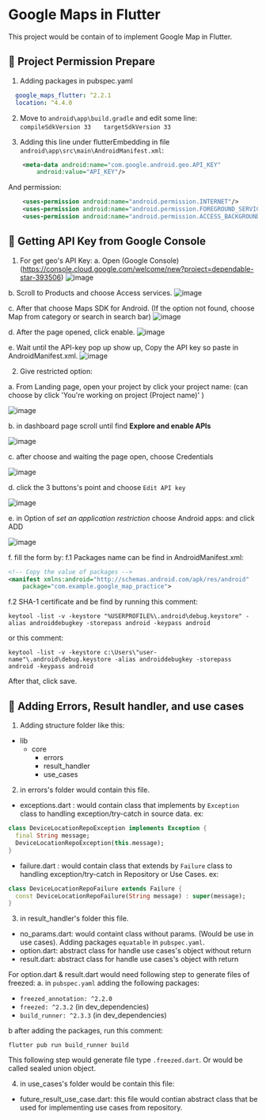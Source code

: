 # Google Maps in Flutter
This project would be contain of to implement Google Map in Flutter. 

## :beginner: Project Permission Prepare
1. Adding packages in pubspec.yaml
```yaml
  google_maps_flutter: ^2.2.1
  location: ^4.4.0
```

2. Move to `android\app\build.gradle` and edit some line:
`   compileSdkVersion 33`
`   targetSdkVersion 33`

3. Adding this line under flutterEmbedding in file `android\app\src\main\AndroidManifest.xml`:
```xml
    <meta-data android:name="com.google.android.geo.API_KEY"
        android:value="API_KEY"/>
```
And permission:
```xml
    <uses-permission android:name="android.permission.INTERNET"/>
    <uses-permission android:name="android.permission.FOREGROUND_SERVICE" />
    <uses-permission android:name="android.permission.ACCESS_BACKGROUND_LOCATION"/>
```

## :key: Getting API Key from Google Console
1. For get geo's API Key:
a. Open (Google Console)(https://console.cloud.google.com/welcome/new?project=dependable-star-393506)
![image](https://user-images.githubusercontent.com/54527045/255093730-981b5bff-455a-41a5-97e8-32315803960c.png)

b. Scroll to Products and choose Access services.
![image](https://user-images.githubusercontent.com/54527045/255093913-b3980640-8d40-4039-8d1c-c9f550eaf432.png)

c. After that choose Maps SDK for Android.
(If the option not found, choose Map from category or search in search bar)
![image](https://user-images.githubusercontent.com/54527045/255094313-1a587052-5a63-4d2d-9309-0d4a666f10cf.png)

d. After the page opened, click enable.
![image](https://user-images.githubusercontent.com/54527045/255095772-9d6ff9a1-d78a-4963-a36d-db34a5aeb329.png)

e. Wait until the API-key pop up show up, Copy the API key so paste in AndroidManifest.xml.
![image](https://user-images.githubusercontent.com/54527045/255096244-45b827c8-0208-4aa8-9716-6ced366f59f8.png)

2. Give restricted option:

a. From Landing page, open your project by click your project name:
(can choose by click 'You're working on project (Project name)' <!-- or choose the side of Google Cloud logo  -->)

![image](https://user-images.githubusercontent.com/54527045/255099715-529decbc-b756-4129-a0dc-e554c2ce0fd3.png)

b. in dashboard page scroll until find __Explore and enable APIs__

![image](https://user-images.githubusercontent.com/54527045/255101015-99f09ccf-0a92-46ff-b87d-75b82fa52ad0.png)

c. after choose and waiting the page open, choose Credentials

![image](https://user-images.githubusercontent.com/54527045/255101556-28ef5b7d-0b1d-415c-b095-523e84829292.png)

d. click the 3 buttons's point and choose `Edit API key`

![image](https://user-images.githubusercontent.com/54527045/255101877-486c8a79-1c5c-48ae-ad90-90d1c5ac3490.png)

e. in Option of _set an application restriction_ choose Android apps: and click ADD

![image](https://user-images.githubusercontent.com/54527045/255102865-6882669f-e7c0-44d2-ab46-4e4aa8f47b79.png)

f. fill the form by:
f.1 Packages name can be find in AndroidManifest.xml:
```xml
<!-- Copy the value of packages -->
<manifest xmlns:android="http://schemas.android.com/apk/res/android"
    package="com.example.google_map_practice"> 
```
f.2 SHA-1 certificate and be find by running this comment:
```shell
keytool -list -v -keystore "%USERPROFILE%\.android\debug.keystore" -alias androiddebugkey -storepass android -keypass android
```
or this comment:
```shell
keytool -list -v -keystore c:\Users\"user-name"\.android\debug.keystore -alias androiddebugkey -storepass android -keypass android
```
After that, click save.

## :construction: Adding Errors, Result handler, and use cases 
1. Adding structure folder like this:
- lib
  - core
    - errors
    - result_handler
    - use_cases

2. in errors's folder would contain this file.
- exceptions.dart : would contain class that implements by `Exception` class to handling exception/try-catch in source data.
ex:
```dart
class DeviceLocationRepoException implements Exception {
  final String message;
  DeviceLocationRepoException(this.message);
}
```
- failure.dart : would contain class that extends by `Failure` class to handling exception/try-catch in Repository or Use Cases.
ex:
```dart
class DeviceLocationRepoFailure extends Failure {
  const DeviceLocationRepoFailure(String message) : super(message);
}
```

3. in result_handler's folder this file.
- no_params.dart: would containt class without params. (Would be use in use cases). Adding packages `equatable` in `pubspec.yaml`.
- option.dart: abstract class for handle use cases's object without return
- result.dart: abstract class for handle use cases's object with return

For option.dart & result.dart would need following step to generate files of freezed:
a. in `pubspec.yaml` adding the following packages: 
- `freezed_annotation: ^2.2.0`
- `freezed: ^2.3.2` (in dev_dependencies)
- `build_runner: ^2.3.3` (in dev_dependencies)

b after adding the packages, run this comment:
```shell
flutter pub run build_runner build
```
This following step would generate file type `.freezed.dart`. Or would be called sealed union object.

4. in use_cases's folder would be contain this file:
- future_result_use_case.dart: this file would contian abstract class that be used for implementing use cases from repository.